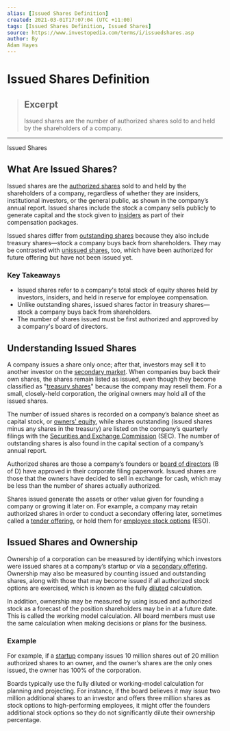```yaml
---
alias: [Issued Shares Definition]
created: 2021-03-01T17:07:04 (UTC +11:00)
tags: [Issued Shares Definition, Issued Shares]
source: https://www.investopedia.com/terms/i/issuedshares.asp
author: By
Adam Hayes
---
```


# Issued Shares Definition

> ## Excerpt
> Issued shares are the number of authorized shares sold to and held by the shareholders of a company.

---

Issued Shares
## What Are Issued Shares?

Issued shares are the [authorized shares](https://www.investopedia.com/terms/a/authorizedstock.asp) sold to and held by the shareholders of a company, regardless of whether they are insiders, institutional investors, or the general public, as shown in the company’s annual report. Issued shares include the stock a company sells publicly to generate capital and the stock given to [insiders](https://www.investopedia.com/terms/i/insider.asp) as part of their compensation packages.

Issued shares differ from [outstanding shares](https://www.investopedia.com/terms/o/outstandingshares.asp) because they also include treasury shares—stock a company buys back from shareholders. They may be contrasted with [unissued shares](https://www.investopedia.com/terms/u/unissuedstock.asp), too, which have been authorized for future offering but have not been issued yet.

### Key Takeaways

-   Issued shares refer to a company's total stock of equity shares held by investors, insiders, and held in reserve for employee compensation.
-   Unlike outstanding shares, issued shares factor in treasury shares—stock a company buys back from shareholders.
-   The number of shares issued must be first authorized and approved by a company's board of directors.

## Understanding Issued Shares

A company issues a share only once; after that, investors may sell it to another investor on the [secondary market](https://www.investopedia.com/terms/s/secondarymarket.asp). When companies buy back their own shares, the shares remain listed as issued, even though they become classified as "[treasury shares](https://www.investopedia.com/ask/answers/what-is-treasury-stock/)" because the company may resell them. For a small, closely-held corporation, the original owners may hold all of the issued shares.

The number of issued shares is recorded on a company’s balance sheet as capital stock, or [owners' equity](https://www.investopedia.com/terms/s/shareholdersequity.asp), while shares outstanding (issued shares minus any shares in the treasury) are listed on the company’s quarterly filings with the [Securities and Exchange Commission](https://www.investopedia.com/terms/s/sec.asp) (SEC). The number of outstanding shares is also found in the capital section of a company’s annual report.

Authorized shares are those a company’s founders or [board of directors](https://www.investopedia.com/terms/b/boardofdirectors.asp) (B of D) have approved in their corporate filing paperwork. Issued shares are those that the owners have decided to sell in exchange for cash, which may be less than the number of shares actually authorized.

Shares issued generate the assets or other value given for founding a company or growing it later on. For example, a company may retain authorized shares in order to conduct a secondary offering later, sometimes called a [tender offering](https://www.investopedia.com/terms/t/tenderoffer.asp), or hold them for [employee stock options](https://www.investopedia.com/terms/e/eso.asp) (ESO).

## Issued Shares and Ownership

Ownership of a corporation can be measured by identifying which investors were issued shares at a company’s startup or via a [secondary offering](https://www.investopedia.com/terms/s/secondaryoffering.asp). Ownership may also be measured by counting issued and outstanding shares, along with those that may become issued if all authorized stock options are exercised, which is known as the fully [diluted](https://www.investopedia.com/terms/f/fullydilutedshares.asp) calculation.

In addition, ownership may be measured by using issued and authorized stock as a forecast of the position shareholders may be in at a future date. This is called the working model calculation. All board members must use the same calculation when making decisions or plans for the business.

### Example

For example, if a [startup](https://www.investopedia.com/terms/s/startup.asp) company issues 10 million shares out of 20 million authorized shares to an owner, and the owner’s shares are the only ones issued, the owner has 100% of the corporation.

Boards typically use the fully diluted or working-model calculation for planning and projecting. For instance, if the board believes it may issue two million additional shares to an investor and offers three million shares as stock options to high-performing employees, it might offer the founders additional stock options so they do not significantly dilute their ownership percentage.
